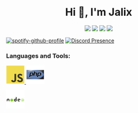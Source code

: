 
 
ㅤㅤㅤㅤㅤㅤㅤㅤㅤㅤㅤㅤ<h1 align="center">Hi 👋, I'm Jalix</h1>
<p align="center">
 <a href="https://discord.com/users/579097026424209579" target"blank_"><img src="https://img.shields.io/badge/Discord%20-7289DA.svg?&style=for-the-badge&logo=discord&logoColor=white"></a>        
 <a href="https://www.github.com/imJalix" target"blank_"><img src="https://img.shields.io/badge/GitHub%20-191717.svg?&style=for-the-badge&logo=github&logoColor=white"></a>
  <a href="https://open.spotify.com/user/kylieclayton-nz" target"blank_"><img src="https://img.shields.io/badge/Spotify%20-1ed760.svg?&style=for-the-badge&logo=spotify&logoColor=white"></a>
 <a href="https://www.instagram.com/imjalix" target"blank_"><img src="https://img.shields.io/badge/INSTAGRAM%20-DC3175.svg?&style=for-the-badge&logo=instagram&logoColor=white">
 
 </a>
 
  

  [![spotify-github-profile](https://spotify-github-profile.vercel.app/api/view?uid=kylieclayton-nz&cover_image=true&theme=default&bar_color=53b14f&bar_color_cover=false)](https://spotify-github-profile.vercel.app/api/view?uid=kylieclayton-nz&redirect=true)
[![Discord Presence](https://lanyard-profile-readme.vercel.app/api/432302163906134036)](https://discord.com/users/432302163906134036)

 
 
<h3 align="left">Languages and Tools:</h3>
<p align="left"> <a href="https://developer.mozilla.org/en-US/docs/Web/JavaScript" target="_blank"> <img src="https://raw.githubusercontent.com/devicons/devicon/master/icons/javascript/javascript-original.svg" alt="javascript" width="50" height="50"/> </a> <a href="https://www.php.net" target="_blank"> <img src="https://raw.githubusercontent.com/devicons/devicon/master/icons/php/php-original.svg" alt="php" width="50" height="50"/> </a> </p> <p align="left"> <a href="https://nodejs.org" target="_blank"> <img src="https://raw.githubusercontent.com/devicons/devicon/master/icons/nodejs/nodejs-original-wordmark.svg" alt="nodejs" width="50" height="50"/> </a> </p>



